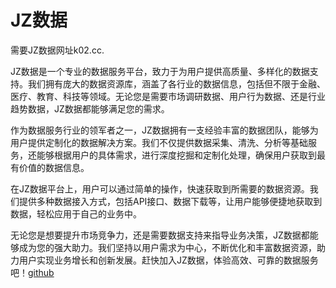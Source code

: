 # JZ数据

需要JZ数据网址k02.cc.

JZ数据是一个专业的数据服务平台，致力于为用户提供高质量、多样化的数据支持。我们拥有庞大的数据资源库，涵盖了各行业的数据信息，包括但不限于金融、医疗、教育、科技等领域。无论您是需要市场调研数据、用户行为数据、还是行业趋势数据，JZ数据都能够满足您的需求。

作为数据服务行业的领军者之一，JZ数据拥有一支经验丰富的数据团队，能够为用户提供定制化的数据解决方案。我们不仅提供数据采集、清洗、分析等基础服务，还能够根据用户的具体需求，进行深度挖掘和定制化处理，确保用户获取到最有价值的数据信息。

在JZ数据平台上，用户可以通过简单的操作，快速获取到所需要的数据资源。我们提供多种数据接入方式，包括API接口、数据下载等，让用户能够便捷地获取到数据，轻松应用于自己的业务中。

无论您是想要提升市场竞争力，还是需要数据支持来指导业务决策，JZ数据都能够成为您的强大助力。我们坚持以用户需求为中心，不断优化和丰富数据资源，助力用户实现业务增长和创新发展。赶快加入JZ数据，体验高效、可靠的数据服务吧！[github](https://github.com)